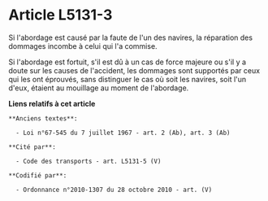 # Article L5131-3

Si l'abordage est causé par la faute de l'un des navires, la réparation des dommages incombe à celui qui l'a commise.

Si l'abordage est fortuit, s'il est dû à un cas de force majeure ou s'il y a doute sur les causes de l'accident, les dommages
sont supportés par ceux qui les ont éprouvés, sans distinguer le cas où soit les navires, soit l'un d'eux, étaient au
mouillage au moment de l'abordage.

**Liens relatifs à cet article**

	**Anciens textes**:

	  - Loi n°67-545 du 7 juillet 1967 - art. 2 (Ab), art. 3 (Ab)

	**Cité par**:

	  - Code des transports - art. L5131-5 (V)

	**Codifié par**:

	  - Ordonnance n°2010-1307 du 28 octobre 2010 - art. (V)
